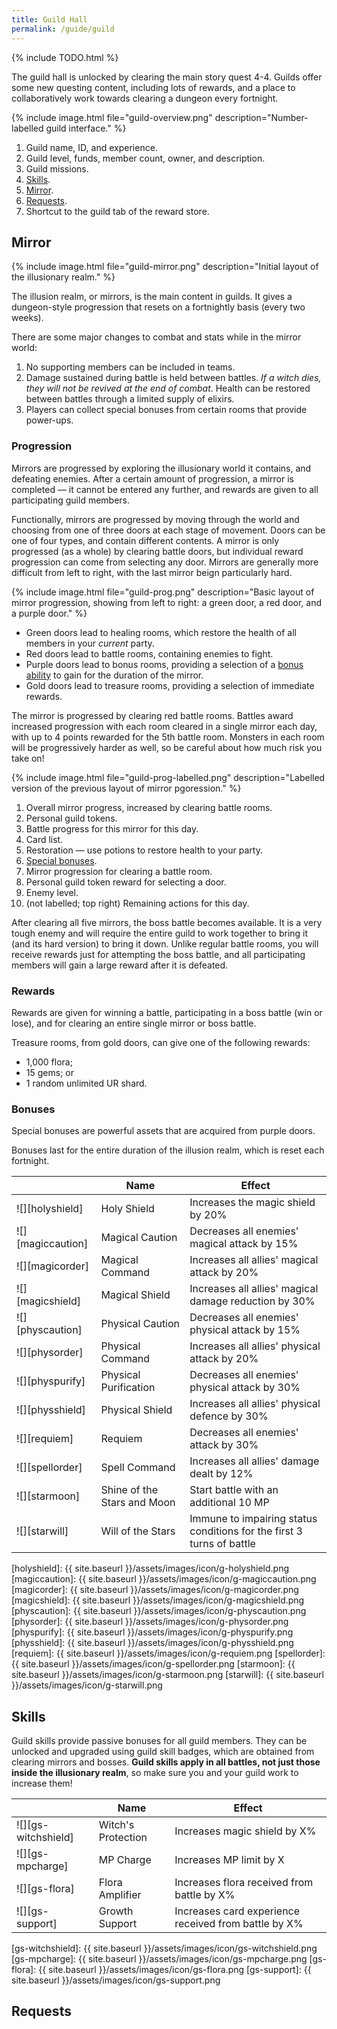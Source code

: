 ```yaml
---
title: Guild Hall
permalink: /guide/guild
---
```


<style>
    img[src*="icon"] {
        width: 100px;
    }
</style>

{% include TODO.html %}

The guild hall is unlocked by clearing the main story quest 4-4. Guilds offer
some new questing content, including lots of rewards, and a place to
collaboratively work towards clearing a dungeon every fortnight.

{% include image.html file="guild-overview.png" description="Number-labelled guild interface." %}

1. Guild name, ID, and experience.
2. Guild level, funds, member count, owner, and description.
3. Guild missions.
4. [Skills](#skills).
5. [Mirror](#mirror).
6. [Requests](#requests).
7. Shortcut to the guild tab of the reward store.

## Mirror

{% include image.html file="guild-mirror.png" description="Initial layout of the illusionary realm." %}

The illusion realm, or mirrors, is the main content in guilds. It gives a
dungeon-style progression that resets on a fortnightly basis (every two weeks).

There are some major changes to combat and stats while in the mirror world:

1. No supporting members can be included in teams.
2. Damage sustained during battle is held between battles. *If a witch dies,
   they will not be revived at the end of combat*. Health can be restored
   between battles through a limited supply of elixirs.
3. Players can collect special bonuses from certain rooms that provide
   power-ups.

### Progression

Mirrors are progressed by exploring the illusionary world it contains, and
defeating enemies.  After a certain amount of progression, a mirror is completed
— it cannot be entered any further, and rewards are given to all participating
guild members.

Functionally, mirrors are progressed by moving through the world and choosing
from one of three doors at each stage of movement. Doors can be one of four
types, and contain different contents. A mirror is only progressed (as a whole)
by clearing battle doors, but individual reward progression can come from
selecting any door. Mirrors are generally more difficult from left to right,
with the last mirror beign particularly hard.

{% include image.html file="guild-prog.png" description="Basic layout of mirror progression, showing from left to right: a green door, a red door, and a purple door." %}

- Green doors lead to healing rooms, which restore the health of all members in your *current* party.
- Red doors lead to battle rooms, containing enemies to fight.
- Purple doors lead to bonus rooms, providing a selection of a [bonus ability](#bonuses) to gain for the duration of the mirror.
- Gold doors lead to treasure rooms, providing a selection of immediate rewards.

The mirror is progressed by clearing red battle rooms. Battles award increased
progression with each room cleared in a single mirror each day, with up to 4
points rewarded for the 5th battle room. Monsters in each room will be
progressively harder as well, so be careful about how much risk you take on!

{% include image.html file="guild-prog-labelled.png" description="Labelled version of the previous layout of mirror pgoression." %}

1. Overall mirror progress, increased by clearing battle rooms.
2. Personal guild tokens.
3. Battle progress for this mirror for this day.
4. Card list.
5. Restoration — use potions to restore health to your party.
6. [Special bonuses](#bonuses).
7. Mirror progression for clearing a battle room.
8. Personal guild token reward for selecting a door.
9. Enemy level.
10. (not labelled; top right) Remaining actions for this day.

<!-- At the base of each door is an indicator for the number of guild tokens you will receive for opening the door. These will accumulate and provide personal rewards. -->

<!-- At the -->

After clearing all five mirrors, the boss battle becomes available. It is a very tough enemy and will require the entire guild to work together to bring it (and its hard version) to bring it down. Unlike regular battle rooms, you will receive rewards just for attempting the boss battle, and all participating members will gain a large reward after it is defeated.

### Rewards

Rewards are given for winning a battle, participating in a boss battle (win or
lose), and for clearing an entire single mirror or boss battle.

Treasure rooms, from gold doors, can give one of the following rewards:

- 1,000 flora;
- 15 gems; or
- 1 random unlimited UR shard.

### Bonuses

Special bonuses are powerful assets that are acquired from purple doors.

Bonuses last for the entire duration of the illusion realm, which is reset each
fortnight.

|                   | Name                        | Effect                                                                |
|-------------------|-----------------------------|-----------------------------------------------------------------------|
| ![][holyshield]   | Holy Shield                 | Increases the magic shield by 20%                                     |
| ![][magiccaution] | Magical Caution             | Decreases all enemies' magical attack by 15%                          |
| ![][magicorder]   | Magical Command             | Increases all allies' magical attack by 20%                           |
| ![][magicshield]  | Magical Shield              | Increases all allies' magical damage reduction by 30%                 |
| ![][physcaution]  | Physical Caution            | Decreases all enemies' physical attack by 15%                         |
| ![][physorder]    | Physical Command            | Increases all allies' physical attack by 20%                          |
| ![][physpurify]   | Physical Purification       | Decreases all enemies' physical attack by 30%                         |
| ![][physshield]   | Physical Shield             | Increases all allies' physical defence by 30%                         |
| ![][requiem]      | Requiem                     | Decreases all enemies' attack by 30%                                  |
| ![][spellorder]   | Spell Command               | Increases all allies' damage dealt by 12%                             |
| ![][starmoon]     | Shine of the Stars and Moon | Start battle with an additional 10 MP                                 |
| ![][starwill]     | Will of the Stars           | Immune to impairing status conditions for the first 3 turns of battle |

[holyshield]: {{ site.baseurl }}/assets/images/icon/g-holyshield.png
[magiccaution]: {{ site.baseurl }}/assets/images/icon/g-magiccaution.png
[magicorder]: {{ site.baseurl }}/assets/images/icon/g-magicorder.png
[magicshield]: {{ site.baseurl }}/assets/images/icon/g-magicshield.png
[physcaution]: {{ site.baseurl }}/assets/images/icon/g-physcaution.png
[physorder]: {{ site.baseurl }}/assets/images/icon/g-physorder.png
[physpurify]: {{ site.baseurl }}/assets/images/icon/g-physpurify.png
[physshield]: {{ site.baseurl }}/assets/images/icon/g-physshield.png
[requiem]: {{ site.baseurl }}/assets/images/icon/g-requiem.png
[spellorder]: {{ site.baseurl }}/assets/images/icon/g-spellorder.png
[starmoon]: {{ site.baseurl }}/assets/images/icon/g-starmoon.png
[starwill]: {{ site.baseurl }}/assets/images/icon/g-starwill.png

## Skills

Guild skills provide passive bonuses for all guild members. They can be unlocked
and upgraded using guild skill badges, which are obtained from clearing mirrors
and bosses. **Guild skills apply in all battles, not just those inside the
illusionary realm**, so make sure you and your guild work to increase them!

|                     | Name               | Effect                                               |
|---------------------|--------------------|------------------------------------------------------|
| ![][gs-witchshield] | Witch's Protection | Increases magic shield by X%                         |
| ![][gs-mpcharge]    | MP Charge          | Increases MP limit by X                              |
| ![][gs-flora]       | Flora Amplifier    | Increases flora received from battle by X%           |
| ![][gs-support]     | Growth Support     | Increases card experience received from battle by X% |

[gs-witchshield]: {{ site.baseurl }}/assets/images/icon/gs-witchshield.png
[gs-mpcharge]: {{ site.baseurl }}/assets/images/icon/gs-mpcharge.png
[gs-flora]: {{ site.baseurl }}/assets/images/icon/gs-flora.png
[gs-support]: {{ site.baseurl }}/assets/images/icon/gs-support.png

## Requests
